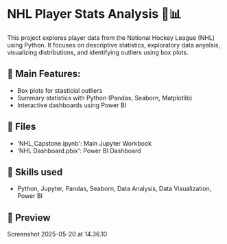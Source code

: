 # NHL Player Stats Analysis 🏒📊
This project explores player data from the National Hockey League (NHL) using Python.
It focuses on descriptive statistics, exploratory data anyalsis, visualizing distributions, and identifying outliers using box plots. 

## 🔎 Main Features:
- Box plots for stasticial outliers
- Summary statistics with Python (Pandas, Seaborn, Matplotlib)
- Interactive dashboards using Power BI

## 📁 Files
- 'NHL_Capstone.ipynb': Main Jupyter Workbook
- 'NHL Dashboard.pbix': Power BI Dashboard

## 🧰 Skills used
- Python, Jupyter, Pandas, Seaborn, Data Analysis, Data Visualization, Power BI

## 👀 Preview
Screenshot 2025-05-20 at 14.36.10

